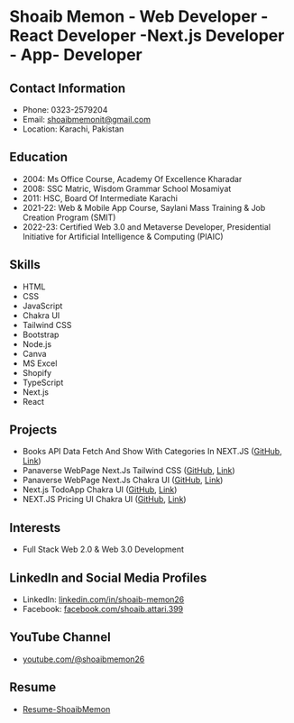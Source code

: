 # Shoaib Memon - Web Developer - React Developer -Next.js Developer - App- Developer

## Contact Information
- Phone: 0323-2579204
- Email: shoaibmemonit@gmail.com
- Location: Karachi, Pakistan


## Education
- 2004: Ms Office Course, Academy Of Excellence Kharadar
- 2008: SSC Matric, Wisdom Grammar School Mosamiyat
- 2011: HSC, Board Of Intermediate Karachi
- 2021-22: Web & Mobile App Course, Saylani Mass Training & Job Creation Program (SMIT)
- 2022-23: Certified Web 3.0 and Metaverse Developer, Presidential Initiative for Artificial Intelligence & Computing (PIAIC)

## Skills
- HTML
- CSS
- JavaScript
- Chakra UI
- Tailwind CSS
- Bootstrap
- Node.js
- Canva
- MS Excel
- Shopify
- TypeScript
- Next.js
- React

## Projects
- Books API Data Fetch And Show With Categories In NEXT.JS ([GitHub](https://github.com/shoaibattari/Api-Learn-Next), [Link](https://api-shoaib-memon.vercel.app/))
- Panaverse WebPage Next.Js Tailwind CSS ([GitHub](https://github.com/shoaibattari/Panaverse-tailwind), [Link](https://panaverse-tailwind.vercel.app/))
- Panaverse WebPage Next.Js Chakra UI ([GitHub](https://github.com/shoaibattari/Panaverse), [Link](https://panaverse-shoaib.vercel.app/))
- Next.js TodoApp Chakra UI ([GitHub](https://github.com/shoaibattari/TODO-APP-NEXTJS), [Link](https://todo-app-shoaibmemon-gmailcom.vercel.app/))
- NEXT.JS Pricing UI Chakra UI ([GitHub](https://github.com/shoaibattari/next-js-pricing-ui), [Link](https://next-js-pricing-ui.vercel.app/))

## Interests
- Full Stack Web 2.0 & Web 3.0 Development

## LinkedIn and Social Media Profiles
- LinkedIn: [linkedin.com/in/shoaib-memon26](https://www.linkedin.com/in/shoaib-memon26)
- Facebook: [facebook.com/shoaib.attari.399](https://www.facebook.com/shoaib.attari.399)

## YouTube Channel
- [youtube.com/@shoaibmemon26](https://www.youtube.com/@shoaibmemon26)

## Resume
- [Resume-ShoaibMemon](https://resume-shoaibmemon.vercel.app/)
